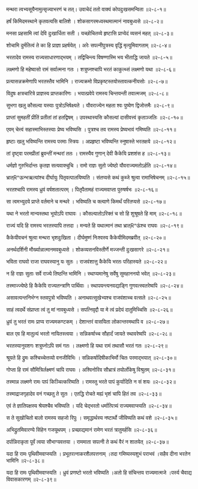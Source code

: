 मन्थरा त्वभ्यसूयैनामुत्सृज्याभरणं च तत्।
उवाचेदं ततो वाक्यं कोपदुःखसमन्विता ॥२-८-१॥

हर्षं किमिदमस्थाने कृतवत्यसि बालिशे ।
शोकसागरमध्यस्थमात्मानं नावबुध्यसे ॥२-८-२॥

मनसा प्रहसामि त्वां देवि दुःखार्धिता सती ।
यच्छोचितव्ये हृष्टासि प्राप्येदं व्यसनं महत् ॥२-८-३॥

शोचामि दुर्मतित्वं ते का हि प्राज्ञा प्रहर्षयेत् ।
अरेः सपत्नीपुत्रस्य वृद्धिं मृत्युमिवागताम् ॥२-८-४॥

भरतादेव रामस्य राज्यसाधारणाद्भयम् ।
तद्विचिन्त्य विषण्णास्मि भय भीताद्धि जायते ॥२-८-५॥

लक्ष्मणो हि महेष्वासो रामं सर्वात्मना गतः ।
शत्रुघ्नश्चापि भरतं काकुत्थ्सं लक्ष्मणो यथा ॥२-८-६॥

प्रत्यासन्नक्रमेणापि भरतस्तैव भामिनि ।
राज्यक्रमो विप्रकृष्टस्तयोस्तावत्कनीयसोः ॥२-८-७॥

विदुषः क्षत्रचारित्रे प्राज्ञस्य प्राप्तकारिणः ।
भयात्प्रवेपे रामस्य चिन्तयन्ती तवात्मजम् ॥२-८-८॥

सुभगा खलु कौसल्या यस्याः पुत्रोऽभिषेक्ष्यते ।
यौवराज्येन महता श्वः पुष्येण द्विजोत्तमैः ॥२-८-९॥

प्राप्तां सुमहतीं प्रीतिं प्रतीतां तां हतद्विषम् ।
उपस्थास्यसि कौसल्यां दासीवत्त्वं कृताञ्जलिः ॥२-८-१०॥

एवम् चेत्त्वं सहास्माभिस्तस्याः प्रेष्य भविष्यसि ।
पुत्रश्च तव रामस्य प्रेष्यभावं गमिष्यति ॥२-८-११॥

हृष्टाः खलु भविष्यन्ति रामस्य परमाः स्त्रियः ।
अप्रहृष्टा भविष्यन्ति स्नुषास्ते भरतक्षये ॥२-८-१२॥

तां दृष्ट्वा परमप्रीतां ब्रुवन्तीं मन्थरां ततः ।
रामस्यैव गुणान् देवी कैकेयि प्रशशंस ह ॥२-८-१३॥

धर्मज्ञो गुरुभिर्दान्तः कृतज्ञ सत्यवाक्चुचि ।
रामो राज्ञः सुतो ज्येष्ठो यौवराज्यमतोऽर्हति ॥२-८-१४॥

भ्रात्R^ऊन्भऋत्यांश्च दीर्घायुः पितृवत्पालयिष्यति ।
संतप्यसे कथं कुब्जे श्रुत्वा रामाभिषेचनम् ॥२-८-१५॥

भरतश्चापि रामस्य ध्रुवं वर्षशतात्परम् ।
पितृपैतामहं राज्यमवाप्ता पुरुषर्षभः ॥२-८-१६॥

सा त्वमभ्युदये प्राप्ते वर्तमाने च मन्थरे ।
भविष्यति च क्ल्याणे किमर्थं परितप्यसे ॥२-८-१७॥

यथा ने भरतो मान्यस्तथा भूयोऽपि राघावः ।
कौसल्यातोऽरिक्तं च सो हि शुश्रूषते हि माम् ॥२-८-१८॥

राज्यं यदि हि रामस्य भरतस्यापि तत्तदा ।
मन्यते हि यथात्मानं तथा भ्रात्R^ऊंश्च राघवः ॥२-८-१९॥

कैकेयीवचनं श्रुत्वा मन्थरा भृशदुःखिता ।
दीर्घमुष्णं निःश्वस्य कैकेयीमिदमब्रवीत् ॥२-८-२०॥

अनर्थदर्शिनी मौर्ख्यान्नात्मानमवबुध्यसे ।
शोकव्यसनविस्तीर्णे मज्जन्ती दुःखसागरे ॥२-८-२१॥

भविता राघवो राजा राघवस्यानु यः सुतः ।
राजवंशात्तु कैकेयि भरतः परिहास्यते ॥२-८-२२॥

न हि राज्ञः सुताः सर्वे राज्ये तिष्ठन्ति भामिनि ।
स्थाप्यमानेषु सर्वेषु सुमहाननयो भवेत् ॥२-८-२३॥

तस्माज्ज्येष्ठे हि कैकेयि राज्यतन्त्राणि पार्थिवाः ।
स्थापयन्त्यनवद्याङ्गि गुणवत्स्वतरेष्वपि ॥२-८-२४॥

असावत्यन्तनिर्भग्न स्तवपुत्रो भविष्यति ।
अनाथवत्सुखेभ्यश्च राजवंशाच्च वत्सले ॥२-८-२५॥

साहं त्वदर्थे संप्राप्ता त्वं तु मां नावबुध्यसे ।
सपत्निवृद्दौ या मे त्वं प्रदेयं दातुमिच्चिसि ॥२-८-२६॥

ध्रुवं तु भरतं रामः प्राप्य राज्यमकण्टकम् ।
देशान्तरं वासयिता लोकान्तरमथापि व ॥२-८-२७॥

बाल एव हि मातुल्यं भरतो नायितस्त्वया ।
सन्निकर्षाच्च सौहार्दं जायते स्थावरेष्वपि ॥२-८-२८॥

भरतस्यानुवशगः शत्रुघ्नोऽपि समं गतः ।
लक्ष्मणो हि यथा रामं तथासौ भरतं गतः ॥२-८-२९॥

श्रूयते हि द्रुमः कश्चिच्चेत्तव्यो वनजीविभिः ।
सन्निकर्षादिषीकाभिर्मो चितः परमाद्भयात् ॥२-८-३०॥

गोप्ता हि रामं सौमित्रिर्लक्ष्मणं चापि राघवः ।
अश्विनोरिव सौभ्रात्रं तयोर्लोकेषु विश्रुतम् ॥२-८-३१॥

तस्मान्न लक्ष्मणे रामः पापं किञ्चित्करिष्यति ।
रामस्तु भरते पापं कुर्यादिति न सं शयः ॥२-८-३२॥

तस्माद्राजगृहादेव वनं गच्छतु ते सुतः ।
एतद्धि रोचते मह्यं भृशं चापि हितं तव ॥२-८-३३॥

एवं ते ज्ञातिपक्षस्य श्रेयश्चैव भविष्यति ।
यदि चेद्भरतो धर्मात्पित्र्यं राज्यमवाप्स्यति ॥२-८-३४॥

स ते सुखोचितो बालो रामस्य सहजो रिपुः ।
समृद्धार्थस्य नष्टार्थो जीविष्यति कथं वशे ॥२-८-३५॥

अभिद्रुतमिवारण्ये सिंहेन गजयूथपम् ।
प्रच्छाद्यमानं रामेण भरतं त्रातुमर्हसि ॥२-८-३६॥

दर्पान्निराकृता पूर्वं त्वया सौभाग्यवत्तया ।
राममाता सपत्नी ते कथं वैरं न शातयेत् ॥२-८-३७॥

यदा हि रामः पृथिवीमवाप्स्यति ।
प्रभूतरत्नाकरशैलपत्तनाम् ।तदा गमिष्यस्यशुभं पराभवं ।सहैव दीना भरतेन भामिनि ॥२-८-३८॥

यदा हि रामः पृथिवीमवाप्स्यति ।
ध्रुवं प्रणष्टो भरतो भविष्यति ।अतो हि संचिन्तय राज्यमात्मजे ।पर्स्य चैवाद्य विवासकारणम् ॥२-८-३९॥

